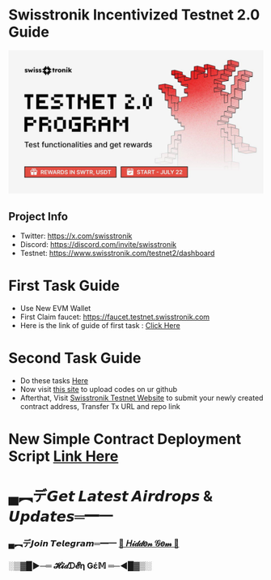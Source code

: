 # Swisstronik Incentivized Testnet 2.0 Guide

<p align="center">
<img src='image.jpg' width='900'>
</p>



## Project Info

- Twitter: https://x.com/swisstronik
- Discord: https://discord.com/invite/swisstronik
- Testnet: https://www.swisstronik.com/testnet2/dashboard

# First Task Guide

- Use New EVM Wallet
- First Claim faucet: https://faucet.testnet.swisstronik.com
- Here is the link of guide of first task : [Click Here](https://github.com/BidyutRoy2/Swisstronik-Testnet/blob/main/DEPLOY-SIMPLE-CONTRACT.md)

  

# Second Task Guide
- Do these tasks [Here](https://github.com/BidyutRoy2/Swisstronik-Testnet/blob/main/MINT-100-ERC-20-TOKENS.md)
- Now visit [this site](https://github.com/BidyutRoy2/Swisstronik-Testnet/blob/main/Upload-To-Github.md) to upload codes on ur github
- Afterthat, Visit [Swisstronik Testnet Website](https://www.swisstronik.com/testnet2/dashboard) to submit your newly created contract address, Transfer Tx URL and repo link

# New Simple Contract Deployment Script [Link Here](https://github.com/BidyutRoy2/Swisstronic-Script)

  

# ▄︻デ𝙂𝙚𝙩 𝙇𝙖𝙩𝙚𝙨𝙩 𝘼𝙞𝙧𝙙𝙧𝙤𝙥𝙨 & 𝙐𝙥𝙙𝙖𝙩𝙚𝙨═━一

### ▄︻デ𝙅𝙤𝙞𝙣 𝙏𝙚𝙡𝙚𝙜𝙧𝙖𝙢═━一 [🎀  𝐻𝒾𝒹𝒹𝑒𝓃 𝒢𝑒𝓂  🎀](https://t.me/hiddengemnews) 

### ░▒▓█►─═  𝓗𝓲𝒹ᗪ𝓔η Ǥέ𝕄 ═─◄█▓▒░
